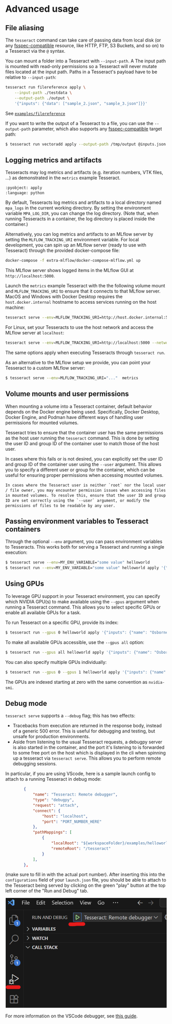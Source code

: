 # Advanced usage

## File aliasing

The `tesseract` command can take care of
passing data from local disk
(or any [fsspec-compatible](https://filesystem-spec.readthedocs.io/en/latest/) resource,
like HTTP, FTP, S3 Buckets, and so on) to a Tesseract via the `@` syntax.

You can mount a folder into a Tesseract with `--input-path`. A The input path is mounted with read-only permissions so a Tesseract will never mutate files located at the input path.
Paths in a Tesseract's payload have to be relative to `--input-path`:
```bash
tesseract run filereference apply \
    --input-path ./testdata \
    --output-path ./output \
    '{"inputs": {"data": ["sample_2.json", "sample_3.json"]}}'
```
See [`examples/filereference`](../examples/building-blocks/filereference)


If you want to write the output of a Tesseract to a file,
you can use the `--output-path` parameter, which also supports any
[fsspec-compatible](https://filesystem-spec.readthedocs.io/en/latest/)
target path:

```bash
$ tesseract run vectoradd apply --output-path /tmp/output @inputs.json
```

## Logging metrics and artifacts

Tesseracts may log metrics and artifacts (e.g. iteration numbers, VTK files, ...) as demonstrated in the `metrics` example Tesseract.

```{literalinclude} ../../../../examples/metrics/tesseract_api.py
:pyobject: apply
:language: python
```

By default, Tesseracts log metrics and artifacts to a local directory named `mpa_logs` in the current working directory. By setting the environment variable `MPA_LOG_DIR`, you can change the log directory. (Note that, when running Tesseracts in a container, the log directory is placed inside the container.)

Alternatively, you can log metrics and artifacts to an MLflow server by setting the `MLFLOW_TRACKING_URI` environment variable. For local development, you can spin up an MLflow server (ready to use with Tesseract) through the provided docker-compose file:

```bash
docker-compose -f extra-mlflow/docker-compose-mlflow.yml up
```

This MLflow server shows logged items in the MLflow GUI at `http://localhost:5000`.

Launch the `metrics` example Tesseract with the the following volume mount and `MLFLOW_TRACKING_URI` to ensure that it connects to that MLflow server. MacOS and Windows with Docker Desktop requires the `host.docker.internal` hostname to access services running on the host machine:

```bash
tesseract serve --env=MLFLOW_TRACKING_URI=http://host.docker.internal:5000 --volume mlflow-data:/mlflow-data metrics
```

For Linux, set your Tesseracts to use the host network and access the MLflow server at `localhost`:

```bash
tesseract serve --env=MLFLOW_TRACKING_URI=http://localhost:5000 --network=host --volume mlflow-data:/mlflow-data metrics
```

The same options apply when executing Tesseracts through `tesseract run`.

As an alternative to the MLflow setup we provide, you can point your Tesseract to a custom MLflow server:

```bash
$ tesseract serve --env=MLFLOW_TRACKING_URI="..."  metrics
````

## Volume mounts and user permissions

When mounting a volume into a Tesseract container, default behavior depends on the Docker engine being used. Specifically, Docker Desktop, Docker Engine, and Podman have different ways of handling user permissions for mounted volumes.

Tesseract tries to ensure that the container user has the same permissions as the host user running the `tesseract` command. This is done by setting the user ID and group ID of the container user to match those of the host user.

In cases where this fails or is not desired, you can explicitly set the user ID and group ID of the container user using the `--user` argument. This allows you to specify a different user or group for the container, which can be useful for ensuring proper permissions when accessing mounted volumes.

```{warning}
In cases where the Tesseract user is neither `root` nor the local user / file owner, you may encounter permission issues when accessing files in mounted volumes. To resolve this, ensure that the user ID and group ID are set correctly using the `--user` argument, or modify the permissions of files to be readable by any user.
```

## Passing environment variables to Tesseract containers

Through the optional `--env` argument, you can pass environment variables to Tesseracts.
This works both for serving a Tesseract and running a single execution:

```bash
$ tesseract serve --env=MY_ENV_VARIABLE="some value" helloworld
$ tesseract run --env=MY_ENV_VARIABLE="some value" helloworld apply '{"inputs": {"name": "Osborne"}}'
```

## Using GPUs

To leverage GPU support in your Tesseract environment, you can specify which NVIDIA GPU(s) to make available
using the `--gpus` argument when running a Tesseract command. This allows you to select specific GPUs or
enable all available GPUs for a task.

To run Tesseract on a specific GPU, provide its index:
```bash
$ tesseract run --gpus 0 helloworld apply '{"inputs": {"name": "Osborne"}}'
```

To make all available GPUs accessible, use the `--gpus all` option:
```bash
$ tesseract run --gpus all helloworld apply '{"inputs": {"name": "Osborne"}}'
```

You can also specify multiple GPUs individually:
```bash
$ tesseract run --gpus 0 --gpus 1 helloworld apply '{"inputs": {"name": "Osborne"}}'
```

The GPUs are indexed starting at zero with the same convention as `nvidia-smi`.

## Debug mode

`tesseract serve` supports a `--debug` flag; this has two effects:
  *  Tracebacks from execution are returned in the response body, instead of a generic 500 error.
     This is useful for debugging and testing, but unsafe for production environments.
  *  Aside from listening to the usual Tesseract requests, a debugpy server is also started in
     the container, and the port it's listening to is forwarded to some free port on the host which
     is displayed in the cli when spinning up a tesseract via `tesseract serve`. This allows you to perform
     remote debugging sessions.

In particular, if you are using VScode, here is a sample launch config to attach to a running Tesseract in
debug mode:
```json
        {
            "name": "Tesseract: Remote debugger",
            "type": "debugpy",
            "request": "attach",
            "connect": {
                "host": "localhost",
                "port": "PORT_NUMBER_HERE"
            },
            "pathMappings": [
                {
                    "localRoot": "${workspaceFolder}/examples/helloworld",
                    "remoteRoot": "/tesseract"
                }
            ],
        },
```
(make sure to fill in with the actual port number). After inserting this into the `configurations`
field of your `launch.json` file, you should be able to attach to the Tesseract being served by clicking on the
green "play" button at the top left corner of the "Run and Debug" tab.

![Starting remote debug session in VScode](./remote_debug.png)

For more information on the VSCode debugger, see [this guide](https://code.visualstudio.com/docs/debugtest/debugging).
